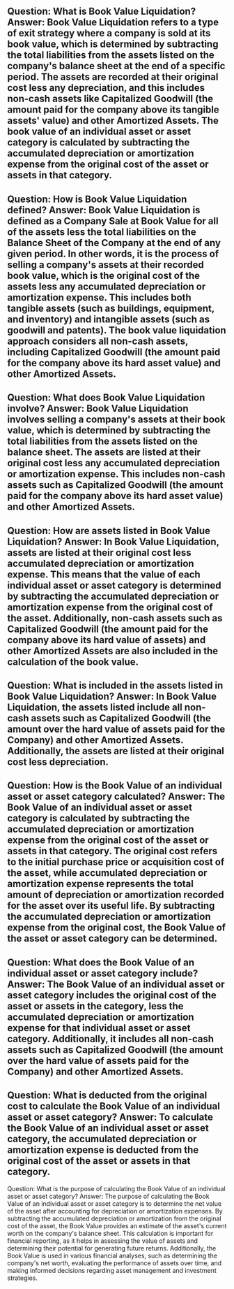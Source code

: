 Question: What is Book Value Liquidation?
Answer: Book Value Liquidation refers to a type of exit strategy where a company is sold at its book value, which is determined by subtracting the total liabilities from the assets listed on the company's balance sheet at the end of a specific period. The assets are recorded at their original cost less any depreciation, and this includes non-cash assets like Capitalized Goodwill (the amount paid for the company above its tangible assets' value) and other Amortized Assets. The book value of an individual asset or asset category is calculated by subtracting the accumulated depreciation or amortization expense from the original cost of the asset or assets in that category.
---
Question: How is Book Value Liquidation defined?
Answer: Book Value Liquidation is defined as a Company Sale at Book Value for all of the assets less the total liabilities on the Balance Sheet of the Company at the end of any given period. In other words, it is the process of selling a company's assets at their recorded book value, which is the original cost of the assets less any accumulated depreciation or amortization expense. This includes both tangible assets (such as buildings, equipment, and inventory) and intangible assets (such as goodwill and patents). The book value liquidation approach considers all non-cash assets, including Capitalized Goodwill (the amount paid for the company above its hard asset value) and other Amortized Assets.
---
Question: What does Book Value Liquidation involve?
Answer: Book Value Liquidation involves selling a company's assets at their book value, which is determined by subtracting the total liabilities from the assets listed on the balance sheet. The assets are listed at their original cost less any accumulated depreciation or amortization expense. This includes non-cash assets such as Capitalized Goodwill (the amount paid for the company above its hard asset value) and other Amortized Assets.
---
Question: How are assets listed in Book Value Liquidation?
Answer: In Book Value Liquidation, assets are listed at their original cost less accumulated depreciation or amortization expense. This means that the value of each individual asset or asset category is determined by subtracting the accumulated depreciation or amortization expense from the original cost of the asset. Additionally, non-cash assets such as Capitalized Goodwill (the amount paid for the company above its hard value of assets) and other Amortized Assets are also included in the calculation of the book value.
---
Question: What is included in the assets listed in Book Value Liquidation?
Answer: In Book Value Liquidation, the assets listed include all non-cash assets such as Capitalized Goodwill (the amount over the hard value of assets paid for the Company) and other Amortized Assets. Additionally, the assets are listed at their original cost less depreciation.
---
Question: How is the Book Value of an individual asset or asset category calculated?
Answer: The Book Value of an individual asset or asset category is calculated by subtracting the accumulated depreciation or amortization expense from the original cost of the asset or assets in that category. The original cost refers to the initial purchase price or acquisition cost of the asset, while accumulated depreciation or amortization expense represents the total amount of depreciation or amortization recorded for the asset over its useful life. By subtracting the accumulated depreciation or amortization expense from the original cost, the Book Value of the asset or asset category can be determined.
---
Question: What does the Book Value of an individual asset or asset category include?
Answer: The Book Value of an individual asset or asset category includes the original cost of the asset or assets in the category, less the accumulated depreciation or amortization expense for that individual asset or asset category. Additionally, it includes all non-cash assets such as Capitalized Goodwill (the amount over the hard value of assets paid for the Company) and other Amortized Assets.
---
Question: What is deducted from the original cost to calculate the Book Value of an individual asset or asset category?
Answer: To calculate the Book Value of an individual asset or asset category, the accumulated depreciation or amortization expense is deducted from the original cost of the asset or assets in that category.
---
Question: What is the purpose of calculating the Book Value of an individual asset or asset category?
Answer: The purpose of calculating the Book Value of an individual asset or asset category is to determine the net value of the asset after accounting for depreciation or amortization expenses. By subtracting the accumulated depreciation or amortization from the original cost of the asset, the Book Value provides an estimate of the asset's current worth on the company's balance sheet. This calculation is important for financial reporting, as it helps in assessing the value of assets and determining their potential for generating future returns. Additionally, the Book Value is used in various financial analyses, such as determining the company's net worth, evaluating the performance of assets over time, and making informed decisions regarding asset management and investment strategies.
